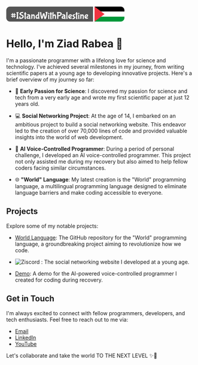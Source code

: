 [![StandWithPalestineBadge](https://raw.githubusercontent.com/saedyousef/StandWithPalestine/main/badges/flat/IStandWithPalestine.svg)](https://techforpalestine.org/learn-more)
# Hello, I'm Ziad Rabea 👋

I'm a passionate programmer with a lifelong love for science and technology. I've achieved several milestones in my journey, from writing scientific papers at a young age to developing innovative projects. Here's a brief overview of my journey so far:

- 📝 **Early Passion for Science**: I discovered my passion for science and tech from a very early age and wrote my first scientific paper at just 12 years old.

- 💻 **Social Networking Project**: At the age of 14, I embarked on an ambitious project to build a social networking website. This endeavor led to the creation of over 70,000 lines of code and provided valuable insights into the world of web development.

- 🤖 **AI Voice-Controlled Programmer**: During a period of personal challenge, I developed an AI voice-controlled programmer. This project not only assisted me during my recovery but also aimed to help fellow coders facing similar circumstances.

- 🌐 **"World" Language**: My latest creation is the "World" programming language, a multilingual programming language designed to eliminate language barriers and make coding accessible to everyone.

## Projects

Explore some of my notable projects:

- [World Language](https://github.com/ziadrabea/World-Programming): The GitHub repository for the "World" programming language, a groundbreaking project aiming to revolutionize how we code.

- ![Ziscord](https://mostaql.hsoubcdn.com/uploads/portfolios/1562404/63042bb1f08ef/bandicam-2022-07-08-11-13-41-025.jpg) : The social networking website I developed at a young age.

- [Demo](https://www.youtube.com/watch?v=yH-4AWxxRSo): A demo for the AI-powered voice-controlled programmer I created for coding during recovery.

## Get in Touch

I'm always excited to connect with fellow programmers, developers, and tech enthusiasts. Feel free to reach out to me via:

- [Email](mailto:zidr2005@gmail.com)
- [LinkedIn](https://www.linkedin.com/in/ziadrabea/)
- [YouTube](https://www.youtube.com/@ZiadRabea-ie3gx)

Let's collaborate and take the world TO THE NEXT LEVEL ✨🚀

